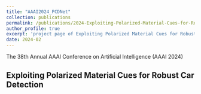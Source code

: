 ```yaml
---
title: "AAAI2024_PCDNet"
collection: publications
permalink: /publications/2024-Exploiting-Polarized-Material-Cues-for-Robust-Car-Detection
author_profile: true
excerpt: 'project page of Exploiting Polarized Material Cues for Robust Car Detection'
date: 2024-02
---
```


The 38th Annual AAAI Conference on Artificial Intelligence (AAAI 2024)

## Exploiting Polarized Material Cues for Robust Car Detection


